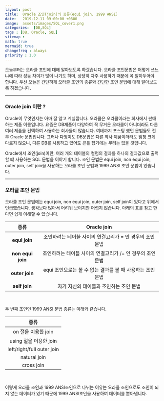 ```yaml
---
layout: post
title:  Oracle 조인(join)의 종류(equi join, 1999 ANSI)
date:   2019-12-11 09:00:00 +0300
image:  assets/images/SQL_cover1.png
categories:  [DB,SQL]
tags : [DB, Oracle, SQL]
sitemap :
math: true
mermaid: true
changefreq : always
priority : 1.0
---
```


오늘부터는 오라클 조인에 대해 알아보도록 하겠습니다. 오라클 조인문법은 어떻게 쓰느냐에 따라 성능 차이가 많이 나기도 하며, 상당히 자주 사용하기 때문에 꼭 알아두어야 합니다. 우선 오늘은 간단하게 오라클 조인의 종류와 간단한 조인 문법에 대해 알아보도록 하겠습니다. 

----------


### Oracle join 이란 ?  

Oracle이 무엇인지는 아마 잘 알고 계실껍니다. 오라클은 오라클이라는 회사에서 판매하는 제품 이름입니다. 요즘은 DB제품이 다양하여 꼭 무거운 오라클이 아니더라도 다른 여러 제품을 컨택하여 사용하는 회사들이 많습니다. 여태까지 포스팅 했던 문법들도 전부 Oracle 문법입니다. 그러나 다행이도 DB문법은 다른 회사 제품이더라도 엄청 크게 다르지 않으니, 다른 DB를 사용하고 있어도 큰틀 잡기에는 무리는 없을 것입니다. 

Oracle에서 조인(join)이란, 여러 개의 테이블의 컬럼의 결과를 하나의 결과값으로 출력할 떄 사용하는 SQL 문법을 이야기 합니다. 조인 문법은 equi join, non equi join, outer join, self join을 사용하는 오라클 조인 문법과 1999 ANSI 조인 문법이 있습니다. 


--------------

### 오라클 조인 문법  

오라클 조인 문법에는  equi join, non equi join, outer join, self join이 있다고 위에서 언급했습니다. 생각보다 많아서 어려워 보이지만 어렵지 않습니다. 아래의 표를 참고 한다면 쉽게 이해할 수 있습니다.  

|  <center> 종류 </center> |  <center>Oracle join </center> | 
|:--------:|:--------:|
|**equi join**| <center>조인하려는 테이블 사이의 연결고리가 = 인 경우의 조인 문법</center> |
|**non equi join**| <center>조인하려는 테이블 사이의 연결고리가 /= 인 경우의 조인 문법</center> |
|**outer join**| <center>equi 조인으로는 볼 수 없는 결과를 볼 때 사용하는 조인 문법</center> |
|**self join**| <center>자기 자신의 테이블과 조인하는 조인 문법</center> |

<br>


두 번째 조인인 1999 ANSI 문법 종류는 아래와 같습니다. 

|  <center> 종류 </center> | 
|:--------:|
|on 절을 이용한 join|
|using 절을 이용한  join|
|left/right/full outer join|
|natural join|
|cross join|

<br>


이렇게 오라클 조인과 1999 ANSI조인으로 나뉘는 이유는 오라클 조인으로도 조인이 되지 않는 데이터가 있기 때문에 1999 ANSI조인을 사용하여 데이터를 뽑아냅니다.
